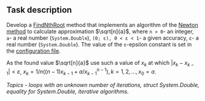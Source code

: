 ## Task description ##

Develop a [FindNthRoot](MethodNewtonTask/NumbersExtension.cs#L30) method that implements an algorithm of the [Newton method](https://en.wikipedia.org/wiki/Nth_root_algorithm) to calculate approximation $`\sqrt[n]{a}`$, where `n > 0`- an integer, `a`- a real number (`System.Double`), `(0; ε), 0 < ε < 1`- a given accuracy, `ε`- a real number (`System.Double`). The value of the `ε`-epsilon constant is set in the [configuration file](MethodNewtonTask.Tests/AppSettings.json).

As the found value $`\sqrt[n]{a}`$ use such a value of $`x_k`$ at which $`|x_k-x_{k-1}|<ε`$, $`x_{k} = 1/n((n-1)x_{k-1}+a/x_{k-1}^{n-1}), k=1,2,..., x_0=a`$.   

*Topics -  loops with an unknown number of iterations, struct System.Double, equality for System.Double, iterative algorithms.*